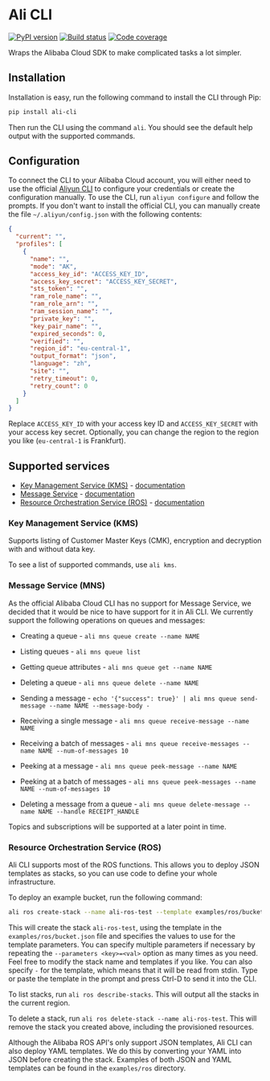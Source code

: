 # Ali CLI

[![PyPI version](https://img.shields.io/pypi/v/ali-cli.svg?colorB=brightgreen)](https://pypi.org/project/ali-cli/)
[![Build status](https://img.shields.io/circleci/project/github/leonrodenburg/ali-cli/master.svg)](https://circleci.com/gh/leonrodenburg/ali-cli)
[![Code coverage](https://img.shields.io/codecov/c/github/leonrodenburg/ali-cli.svg)](https://codecov.io/gh/leonrodenburg/ali-cli)

Wraps the Alibaba Cloud SDK to make complicated tasks a lot simpler.

## Installation

Installation is easy, run the following command to install the CLI through Pip:

```bash
pip install ali-cli
```

Then run the CLI using the command `ali`. You should see the default help output with the supported commands.

## Configuration

To connect the CLI to your Alibaba Cloud account, you will either need to use the official [Aliyun CLI](https://github.com/aliyun/aliyun-cli) to
configure your credentials or create the configuration manually. To use the CLI, run `aliyun configure` and follow the prompts. If you don't want
to install the official CLI, you can manually create the file `~/.aliyun/config.json` with the following contents:

```json
{
  "current": "",
  "profiles": [
    {
      "name": "",
      "mode": "AK",
      "access_key_id": "ACCESS_KEY_ID",
      "access_key_secret": "ACCESS_KEY_SECRET",
      "sts_token": "",
      "ram_role_name": "",
      "ram_role_arn": "",
      "ram_session_name": "",
      "private_key": "",
      "key_pair_name": "",
      "expired_seconds": 0,
      "verified": "",
      "region_id": "eu-central-1",
      "output_format": "json",
      "language": "zh",
      "site": "",
      "retry_timeout": 0,
      "retry_count": 0
    }
  ]
}
```

Replace `ACCESS_KEY_ID` with your access key ID and `ACCESS_KEY_SECRET` with your access key secret. Optionally, you can change the region to the region you like (`eu-central-1` is Frankfurt).

## Supported services

- [Key Management Service (KMS)](#kms) - [documentation](https://www.alibabacloud.com/help/product/28933.htm?spm=a2c63.m28257.a1.91.3c9d5922IB2dod)
- [Message Service](#mns) - [documentation](https://www.alibabacloud.com/help/product/27412.htm?spm=a3c0i.7961101.1204782.1.2acc580293hZ9R)
- [Resource Orchestration Service (ROS)](#ros) - [documentation](https://www.alibabacloud.com/help/product/28850.htm?spm=a2796.128466.1198106.1.73aa2f6aqdY9Nh)

### <a name="kms"></a> Key Management Service (KMS)

Supports listing of Customer Master Keys (CMK), encryption and decryption with and without data key.

To see a list of supported commands, use `ali kms`.

### <a name="mns"></a> Message Service (MNS)

As the official Alibaba Cloud CLI has no support for Message Service, we decided that it would be nice to have support for it in Ali CLI. We currently support the following operations on queues and messages:

- Creating a queue - `ali mns queue create --name NAME`
- Listing queues - `ali mns queue list`
- Getting queue attributes - `ali mns queue get --name NAME`
- Deleting a queue - `ali mns queue delete --name NAME`

- Sending a message - `echo '{"success": true}' | ali mns queue send-message --name NAME --message-body -`
- Receiving a single message - `ali mns queue receive-message --name NAME`
- Receiving a batch of messages - `ali mns queue receive-messages --name NAME --num-of-messages 10`
- Peeking at a message - `ali mns queue peek-message --name NAME`
- Peeking at a batch of messages - `ali mns queue peek-messages --name NAME --num-of-messages 10`
- Deleting a message from a queue - `ali mns queue delete-message --name NAME --handle RECEIPT_HANDLE`

Topics and subscriptions will be supported at a later point in time.

### <a name="ros"></a> Resource Orchestration Service (ROS)

Ali CLI supports most of the ROS functions. This allows you to deploy JSON templates as stacks,
so you can use code to define your whole infrastructure.

To deploy an example bucket, run the following command:

```bash
ali ros create-stack --name ali-ros-test --template examples/ros/bucket.json --parameters BucketName=my-fancy-bucket
```

This will create the stack `ali-ros-test`, using the template in the `examples/ros/bucket.json` file and specifies the values to use for the
template parameters. You can specify multiple parameters if necessary by repeating the `--parameters <key>=<val>` option as many times as you need.
Feel free to modify the stack name and templates if you like. You can also specify `-` for the template, which means that it
will be read from stdin. Type or paste the template in the prompt and press Ctrl-D to send it into the CLI.

To list stacks, run `ali ros describe-stacks`. This will output all the stacks in the current region.

To delete a stack, run `ali ros delete-stack --name ali-ros-test`. This will remove the stack you created above, including the provisioned resources.

Although the Alibaba ROS API's only support JSON templates, Ali CLI can also deploy YAML templates. We do this by converting your YAML into JSON
before creating the stack. Examples of both JSON and YAML templates can be found in the `examples/ros` directory.
